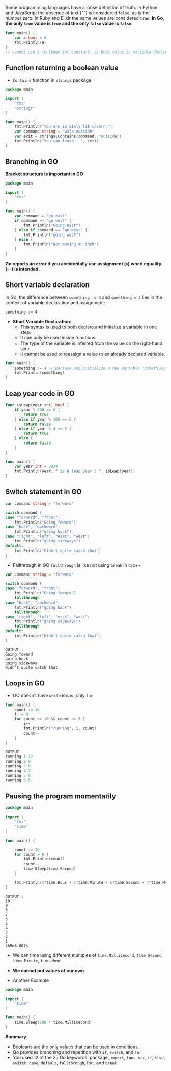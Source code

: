 Some programming languages have a loose definition of truth. In Python and JavaScript the absence of text ("") is considered `false`, as is the number zero. In Ruby and Elixir the same values are considered `true`. **In Go, the only `true` value is `true` and the only `false` value is `false`.**

```go
func main() {
    var a bool = 0
    fmt.Println(a)
}
// cannot use 0 (untyped int constant) as bool value in variable declaration
```

## Function returning a boolean value
- `Contains` function in `strings` package
```go
package main

import (
	"fmt"
	"strings"
)

func main() {
    fmt.Println("You are in dimly lit cavern.")
    var command string = "walk outside"
    var exit = strings.Contains(command, "outside")
    fmt.Println("You can leave : ", exit)
}
```

## Branching in GO
**Bracket structure is important in GO**
```go
package main

import (
	"fmt"
)

func main() {
    var command = "go east"
    if command == "go east" {
        fmt.Println("Going east") 
    } else if command == "go west" {
        fmt.Println("going west")
    } else {
        fmt.Println("Not moving an inch")
    }
}
```

**Go reports an error if you accidentally use assignment (`=`) when equality (`==`) is intended.**

## Short variable declaration
In Go, the difference between `something := 4` and `something = 4` lies in the context of variable declaration and assignment:

`something := 4`
- **Short Variable Declaration**:
    - This syntax is used to both declare and initialize a variable in one step.
    - It can only be used inside functions.
    - The type of the variable is inferred from the value on the right-hand side.
    - It cannot be used to reassign a value to an already declared variable.
```go
func main() {
    something := 4 // Declare and initialize a new variable 'something' with the value 4
    fmt.Println(something)
}
```

## Leap year code in GO
```go
func isLeap(year int) bool {
    if year % 400 == 0 {
        return true
    } else if year % 100 == 0 {
        return false
    } else if year % 4 == 0 {
        return true
    } else {
        return false
    }
}

func main() {
    var year int = 2024
    fmt.Println(year, " is a leap year : ", isLeap(year))
}
```

## Switch statement in GO
```go
var command string = "forward"

switch command {
case "forward", "front":
    fmt.Println("Going foward")
case "back", "backward":
    fmt.Println("going back")
case "right", "left", "east", "west":
    fmt.Println("going sideways")
default:
    fmt.Println("Didn't quite catch that")
}
```

- Fallthrough in GO
`fallthrough` is like not using `break` in c/c++
```go
var command string = "forward"

switch command {
case "forward", "front":
    fmt.Println("Going foward")
    fallthrough
case "back", "backward":
    fmt.Println("going back")
    fallthrough
case "right", "left", "east", "west":
    fmt.Println("going sideways")
    fallthrough
default:
    fmt.Println("Didn't quite catch that")
}
```
```
OUTPUT :
Going foward
going back
going sideways
Didn't quite catch that
```

## Loops in GO
- GO doesn't have `while` loops, only `for`
```go
func main() {
    count := 10
    i := 0
    for count <= 10 && count >= 5 {
        i++
        fmt.Println("running", i, count)
        count--
    } 
}
```

```go
OUTPUT:
running 1 10
running 2 9
running 3 8
running 4 7
running 5 6
running 6 5
```

## Pausing the program momentarily
```go
package main

import (
	"fmt"
    "time"
)

func main() {

    count := 10
    for count > 0 {
        fmt.Println(count)
        count--
        time.Sleep(time.Second)
    }

    fmt.Println(4*time.Hour + 5*time.Minute + 6*time.Second + 7*time.Millisecond)
}
```

```
OUTPUT :
10
9
8
7
6
5
4
3
2
1
4h5m6.007s
```
- We can time using different multiples of `time.Millisecond`, `time.Second`, `time.Minute`, `time.Hour`
- **We cannot put values of our own**

- Another Example
```go
package main

import (
	"time"
)

func main() {
	time.Sleep(100 * time.Millisecond)
}
```

**Summary**
- Booleans are the only values that can be used in conditions.
- Go provides branching and repetition with `if`, `switch`, and `for`.
- You used 12 of the 25 Go keywords: package, `import`, `func`, `var`, `if`, `else`, `switch`, `case`, `default`, `fallthrough`, for`,` and `break`.

